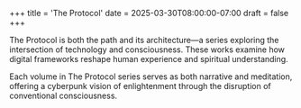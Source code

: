 +++
title = 'The Protocol'
date = 2025-03-30T08:00:00-07:00
draft = false
+++

The Protocol is both the path and its architecture—a series exploring the intersection of technology and consciousness. These works examine how digital frameworks reshape human experience and spiritual understanding.

Each volume in The Protocol series serves as both narrative and meditation, offering a cyberpunk vision of enlightenment through the disruption of conventional consciousness.
